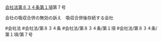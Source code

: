 [会社法第８３４条第１項](会社法＿＿＿＿第８３４条第１項)第７号

会社の吸収合併の無効の訴え　吸収合併後存続する会社


#会社法
#会社法/第８３４条
#会社法/第８３４条/第１項
#会社法/第８３４条/第１項/第７号
